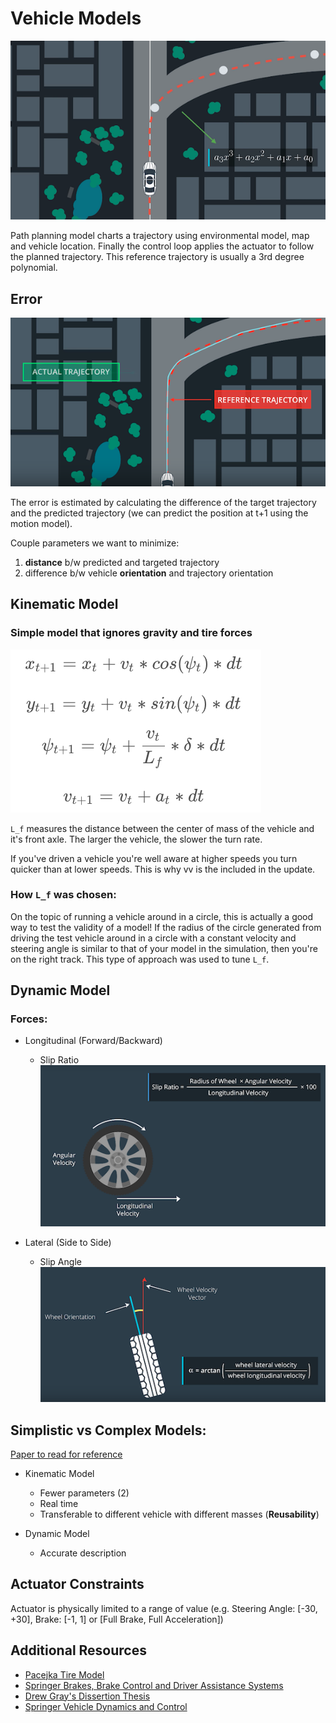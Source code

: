 # Vehicle Models

![fit](./img/control_fit.png)

Path planning model charts a trajectory using environmental model, map and vehicle location. Finally the control loop applies the actuator to follow the planned trajectory. This reference trajectory is usually a 3rd degree polynomial. 

## Error

![error](./img/error.png)

The error is estimated by calculating the difference of the target trajectory and the predicted trajectory (we can predict the position at t+1 using the motion model).

Couple parameters we want to minimize:
1. **distance** b/w predicted and targeted trajectory
2. difference b/w vehicle **orientation** and trajectory orientation

## Kinematic Model
### Simple model that ignores gravity and tire forces 
![kinematic Model](./img/kinematic_model.png)

`L_f` measures the distance between the center of mass of the vehicle and it's front axle. The larger the vehicle, the slower the turn rate.

If you've driven a vehicle you're well aware at higher speeds you turn quicker than at lower speeds. This is why vv is the included in the update.

### How `L_f` was chosen:

On the topic of running a vehicle around in a circle, this is actually a good way to test the validity of a model! If the radius of the circle generated from driving the test vehicle around in a circle with a constant velocity and steering angle is similar to that of your model in the simulation, then you're on the right track. This type of approach was used to tune `L_f`.

## Dynamic Model

### Forces:
* Longitudinal (Forward/Backward)
    * Slip Ratio 
    ![slip ratio](./img/slip_ratio.png)
    
* Lateral (Side to Side)
    * Slip Angle
    ![slip angle](./img/slip_angle.png)

## Simplistic vs Complex Models:

[Paper to read for reference](http://borrelli.me.berkeley.edu/pdfpub/IV_KinematicMPC_jason.pdf)

* Kinematic Model
    * Fewer parameters (2)
    * Real time
    * Transferable to different vehicle with different masses (**Reusability**)

* Dynamic Model
    * Accurate description 

## Actuator Constraints

Actuator is physically limited to a range of value (e.g. Steering Angle: [-30, +30], Brake: [-1, 1] or [Full Brake, Full Acceleration])

## Additional Resources

* [Pacejka Tire Model](http://www.theoryinpracticeengineering.com/resources/tires/pacejka87.pdf)
* [Springer Brakes, Brake Control and Driver Assistance Systems](./springer_control.pdf)
* [Drew Gray's Dissertion Thesis](https://escholarship.org/uc/item/1s2777sr)
* [Springer Vehicle Dynamics and Control](https://www.springer.com/us/book/9781461414322)